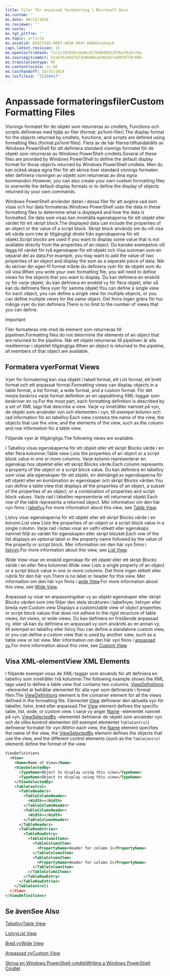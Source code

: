 ```yaml
---
title: Filer för anpassad formatering | Microsoft Docs
ms.custom: ''
ms.date: 09/13/2016
ms.reviewer: ''
ms.suite: ''
ms.tgt_pltfrm: ''
ms.topic: article
ms.assetid: 85d27545-8097-4010-9947-6d8b3ce2eac0
caps.latest.revision: 15
ms.openlocfilehash: 71c1c181058c5646c817b90d9832976a78c6c7de
ms.sourcegitcommit: 52a67bcd9d7bf3e8600ea4302d1fa8970ff9c998
ms.translationtype: MT
ms.contentlocale: sv-SE
ms.lasthandoff: 10/15/2019
ms.locfileid: "72359417"
---
```

# <a name="custom-formatting-files"></a><span data-ttu-id="dedcf-102">Anpassade formateringsfiler</span><span class="sxs-lookup"><span data-stu-id="dedcf-102">Custom Formatting Files</span></span>

<span data-ttu-id="dedcf-103">Visnings formatet för de objekt som returneras av cmdlets, Functions och scripts definieras med hjälp av filer (format. ps1xml-filer).</span><span class="sxs-lookup"><span data-stu-id="dedcf-103">The display format for the objects returned by cmdlets, functions, and scripts are defined using formatting files (format.ps1xml files).</span></span> <span data-ttu-id="dedcf-104">Flera av de här filerna tillhandahålls av Windows PowerShell för att definiera standard visnings formatet för de objekt som returneras av Windows PowerShell-cmdlets.</span><span class="sxs-lookup"><span data-stu-id="dedcf-104">Several of these files are provided by Windows PowerShell to define the default display format for those objects returned by Windows PowerShell cmdlets.</span></span> <span data-ttu-id="dedcf-105">Men du kan också skapa egna filer för att skriva över standard visnings formaten eller definiera visningen av objekt som returneras av dina egna kommandon.</span><span class="sxs-lookup"><span data-stu-id="dedcf-105">However, you can also create your own custom formatting files to overwrite the default display formats or to define the display of objects returned by your own commands.</span></span>

<span data-ttu-id="dedcf-106">Windows PowerShell använder datan i dessa filer för att avgöra vad som visas och hur data formateras.</span><span class="sxs-lookup"><span data-stu-id="dedcf-106">Windows PowerShell uses the data in these formatting files to determine what is displayed and how the data is formatted.</span></span> <span data-ttu-id="dedcf-107">De data som visas kan innehålla egenskaperna för ett objekt eller värdet för ett skript block.</span><span class="sxs-lookup"><span data-stu-id="dedcf-107">The displayed data can include the properties of an object or the value of a script block.</span></span>  <span data-ttu-id="dedcf-108">Skript block används om du vill visa ett värde som inte är tillgängligt direkt från egenskaperna för ett objekt.</span><span class="sxs-lookup"><span data-stu-id="dedcf-108">Script blocks are used if you want to display some value that is not available directly from the properties of an object.</span></span> <span data-ttu-id="dedcf-109">Du kanske exempelvis vill lägga till värdet för två egenskaper för ett objekt och Visa summan som en separat del av data.</span><span class="sxs-lookup"><span data-stu-id="dedcf-109">For example, you may want to add the value of two properties of an object and display the sum as a separate piece of data.</span></span> <span data-ttu-id="dedcf-110">När du skriver din egen fil format måste du definiera *vyer* för de objekt som du vill visa.</span><span class="sxs-lookup"><span data-stu-id="dedcf-110">When you write your own formatting file, you will need to define *views* for the objects that you want to display.</span></span> <span data-ttu-id="dedcf-111">Du kan definiera en enskild vy för varje objekt, du kan definiera en enskild vy för flera objekt, eller så kan du definiera flera vyer för samma objekt.</span><span class="sxs-lookup"><span data-stu-id="dedcf-111">You can define a single view for each object, you can define a single view for multiple objects, or you can define multiple views for the same object.</span></span> <span data-ttu-id="dedcf-112">Det finns ingen gräns för hur många vyer du kan definiera.</span><span class="sxs-lookup"><span data-stu-id="dedcf-112">There is no limit to the number of views that you can define.</span></span>

> [!IMPORTANT]
> <span data-ttu-id="dedcf-113">Filer formateras inte med de element som returneras till pipelinen.</span><span class="sxs-lookup"><span data-stu-id="dedcf-113">Formatting files do not determine the elements of an object that are returned to the pipeline.</span></span> <span data-ttu-id="dedcf-114">När ett objekt returneras till pipelinen är alla medlemmar i objektet tillgängliga.</span><span class="sxs-lookup"><span data-stu-id="dedcf-114">When an object is returned to the pipeline, all members of that object are available.</span></span>

## <a name="format-views"></a><span data-ttu-id="dedcf-115">Formatera vyer</span><span class="sxs-lookup"><span data-stu-id="dedcf-115">Format Views</span></span>

<span data-ttu-id="dedcf-116">Vyer för formatering kan visa objekt i tabell format, ett List format, ett brett format och ett anpassat format.</span><span class="sxs-lookup"><span data-stu-id="dedcf-116">Formatting views can display objects in a table format, a list format, a wide format, and a custom format.</span></span> <span data-ttu-id="dedcf-117">För det mesta beskrivs varje format definition av en uppsättning XML-taggar som beskriver en vy.</span><span class="sxs-lookup"><span data-stu-id="dedcf-117">For the most part, each formatting definition is described by a set of XML tags that describe a view.</span></span> <span data-ttu-id="dedcf-118">Varje vy innehåller namnet på vyn, de objekt som använder vyn och elementen i vyn, till exempel kolumn-och rad information för en tabellvy.</span><span class="sxs-lookup"><span data-stu-id="dedcf-118">Each view contains the name of the view, the objects that use the view, and the elements of the view, such as the column and row information for a table view.</span></span>

<span data-ttu-id="dedcf-119">Följande vyer är tillgängliga.</span><span class="sxs-lookup"><span data-stu-id="dedcf-119">The following views are available.</span></span>

<span data-ttu-id="dedcf-120">I Tabellvy visas egenskaperna för ett objekt eller ett skript Blocks värde i en eller flera kolumner.</span><span class="sxs-lookup"><span data-stu-id="dedcf-120">Table view Lists the properties of an object or a script block value in one or more columns.</span></span> <span data-ttu-id="dedcf-121">Varje kolumn representerar en egenskap hos objektet eller ett skript Blocks värde.</span><span class="sxs-lookup"><span data-stu-id="dedcf-121">Each column represents a property of the object or a script block value.</span></span> <span data-ttu-id="dedcf-122">Du kan definiera en tabellvy som visar alla egenskaper för ett objekt, en delmängd av egenskaperna för ett objekt eller en kombination av egenskaper och skript Blocks värden.</span><span class="sxs-lookup"><span data-stu-id="dedcf-122">You can define a table view that displays all the properties of an object, a subset of the properties of an object, or a combination of properties and script block values.</span></span> <span data-ttu-id="dedcf-123">Varje rad i tabellen representerar ett returnerat objekt.</span><span class="sxs-lookup"><span data-stu-id="dedcf-123">Each row of the table represents a returned object.</span></span> <span data-ttu-id="dedcf-124">Mer information om den här vyn finns i [tabellvy](../format/creating-a-table-view.md).</span><span class="sxs-lookup"><span data-stu-id="dedcf-124">For more information about this view, see [Table View](../format/creating-a-table-view.md).</span></span>

<span data-ttu-id="dedcf-125">Listvy visar egenskaperna för ett objekt eller ett skript Blocks värde i en kolumn.</span><span class="sxs-lookup"><span data-stu-id="dedcf-125">List view Lists the properties of an object or a script block value in a single column.</span></span> <span data-ttu-id="dedcf-126">Varje rad i listan visar en valfri etikett eller egenskaps namnet följt av värdet för egenskapen eller skript blocket.</span><span class="sxs-lookup"><span data-stu-id="dedcf-126">Each row of the list displays an optional label or the property name followed by the value of the property or script block.</span></span> <span data-ttu-id="dedcf-127">Mer information om den här vyn finns i [listvyn](../format/creating-a-list-view.md).</span><span class="sxs-lookup"><span data-stu-id="dedcf-127">For more information about this view, see [List View](../format/creating-a-list-view.md).</span></span>

<span data-ttu-id="dedcf-128">Wide View visar en enskild egenskap för ett objekt eller ett skript Blocks värde i en eller flera kolumner.</span><span class="sxs-lookup"><span data-stu-id="dedcf-128">Wide view Lists a single property of an object or a script block value in one or more columns.</span></span> <span data-ttu-id="dedcf-129">Det finns ingen etikett eller rubrik för den här vyn.</span><span class="sxs-lookup"><span data-stu-id="dedcf-129">There is no label or header for this view.</span></span> <span data-ttu-id="dedcf-130">Mer information om den här vyn finns i [wide View](../format/creating-a-wide-view.md).</span><span class="sxs-lookup"><span data-stu-id="dedcf-130">For more information about this view, see [Wide View](../format/creating-a-wide-view.md).</span></span>

<span data-ttu-id="dedcf-131">Anpassad vy visar en anpassningsbar vy av objekt egenskaper eller skript Blocks värden som inte följer den stela strukturen i tabellvyer, listvyer eller breda vyer.</span><span class="sxs-lookup"><span data-stu-id="dedcf-131">Custom view Displays a customizable view of object properties or script block values that does not adhere to the rigid structure of table views, list views, or wide views.</span></span> <span data-ttu-id="dedcf-132">Du kan definiera en fristående anpassad vy, eller så kan du definiera en anpassad vy som används av en annan vy, till exempel en tabellvy eller listvy.</span><span class="sxs-lookup"><span data-stu-id="dedcf-132">You can define a standalone custom view, or you can define a custom view that is used by another view, such as a table view or list view.</span></span> <span data-ttu-id="dedcf-133">Mer information om den här vyn finns i [anpassad vy](../format/creating-custom-controls.md).</span><span class="sxs-lookup"><span data-stu-id="dedcf-133">For more information about this view, see [Custom View](../format/creating-custom-controls.md).</span></span>

## <a name="view-xml-elements"></a><span data-ttu-id="dedcf-134">Visa XML-element</span><span class="sxs-lookup"><span data-stu-id="dedcf-134">View XML Elements</span></span>

<span data-ttu-id="dedcf-135">I följande exempel visas de XML-taggar som används för att definiera en tabellvy som innehåller två kolumner.</span><span class="sxs-lookup"><span data-stu-id="dedcf-135">The following example shows the XML tags used to define a table view that contains two columns.</span></span> <span data-ttu-id="dedcf-136">[ViewDefinitions](../format/viewdefinitions-element-format.md) -elementet är behållar elementet för alla vyer som definierats i format filen.</span><span class="sxs-lookup"><span data-stu-id="dedcf-136">The [ViewDefinitions](../format/viewdefinitions-element-format.md) element is the container element for all the views defined in the formatting file.</span></span> <span data-ttu-id="dedcf-137">Elementet [View](../format/view-element-format.md) definierar den aktuella vyn för tabeller, listor, bred eller anpassad.</span><span class="sxs-lookup"><span data-stu-id="dedcf-137">The [View](../format/view-element-format.md) element defines the specific table, list, wide, or custom view.</span></span> <span data-ttu-id="dedcf-138">I varje vy anger [Name](../format/name-element-for-view-format.md) -elementet namnet på vyn, [ViewSelectedBy](../format/viewselectedby-element-format.md) -elementet definierar de objekt som använder vyn och de olika kontroll elementen (till exempel elementet `TableControl`) definierar formatet för vyn.</span><span class="sxs-lookup"><span data-stu-id="dedcf-138">Within each view, the [Name](../format/name-element-for-view-format.md) element specifies the name of the view, the [ViewSelectedBy](../format/viewselectedby-element-format.md) element defines the objects that use the view, and the different control elements (such as the `TableControl` element) define the format of the view.</span></span>

```xml
ViewDefinitions
  <View>
    <Name>Name of View</Name>
    <ViewSelectedBy>
      <TypeName>Object to display using this view</TypeName>
      <TypeName>Object to display using this view</TypeName>
    </ViewSelectedBy>
    <TableControl>
      <TableHeaders>
        <TableColumnHeader>
          <Width></Width>
        </TableColumnHeader>
        <TableColumnHeader>
          <Width></Width>
        </TableColumnHeader>
      </TableHeaders>
      <TableRowEntries>
        <TableRowEntry>
          <TableColumnItems>
            <TableColumnItem>
              <PropertyName>Header for column 1</PropertyName>
            </TableColumnItem>
            <TableColumnItem>
              <PropertyName>Header for column 2</PropertyName>
            </TableColumnItem>
          </TableColumnItems>
        </TableRowEntry>
      </TableRowEntries>
    </TableControl)
  </View>
</ViewDefinitions>

```

## <a name="see-also"></a><span data-ttu-id="dedcf-139">Se även</span><span class="sxs-lookup"><span data-stu-id="dedcf-139">See Also</span></span>

[<span data-ttu-id="dedcf-140">Tabellvy</span><span class="sxs-lookup"><span data-stu-id="dedcf-140">Table View</span></span>](../format/creating-a-table-view.md)

[<span data-ttu-id="dedcf-141">Listvy</span><span class="sxs-lookup"><span data-stu-id="dedcf-141">List View</span></span>](../format/creating-a-list-view.md)

[<span data-ttu-id="dedcf-142">Bred vy</span><span class="sxs-lookup"><span data-stu-id="dedcf-142">Wide View</span></span>](../format/creating-a-wide-view.md)

[<span data-ttu-id="dedcf-143">Anpassad vy</span><span class="sxs-lookup"><span data-stu-id="dedcf-143">Custom View</span></span>](../format/creating-custom-controls.md)

[<span data-ttu-id="dedcf-144">Skriva en Windows PowerShell-cmdlet</span><span class="sxs-lookup"><span data-stu-id="dedcf-144">Writing a Windows PowerShell Cmdlet</span></span>](./writing-a-windows-powershell-cmdlet.md)
